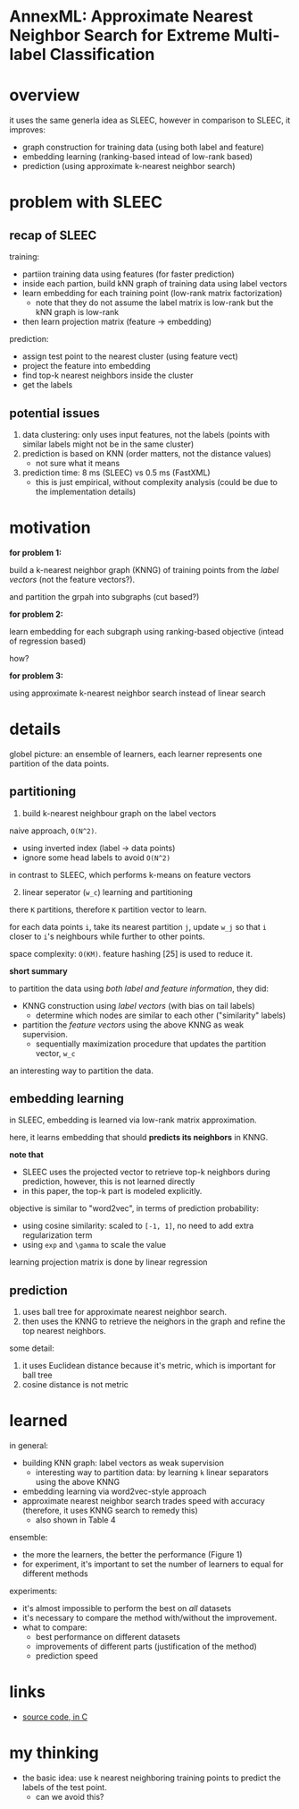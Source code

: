 # AnnexML: Approximate Nearest Neighbor Search for Extreme Multi-label Classification

# overview

it uses the same generla idea as SLEEC, however in comparison to SLEEC, it improves:

- graph construction for training data (using both label and feature)
- embedding learning (ranking-based intead of low-rank based)
- prediction (using approximate k-nearest neighbor search)

# problem with SLEEC

## recap of SLEEC

training:

- partiion training data using features (for faster prediction)
- inside each partion, build kNN graph of training data using label vectors
- learn embedding for each training point (low-rank matrix factorization)
  - note that they do not assume the label matrix is low-rank but the kNN graph is low-rank
- then learn projection matrix (feature -> embedding)

prediction:

- assign test point to the nearest cluster (using feature vect)
- project the feature into embedding
- find top-k nearest neighbors inside the cluster
- get the labels

## potential issues

1. data clustering: only uses input features, not the labels (points with similar labels might not be in the same cluster)
2. prediction is based on KNN (order matters, not the distance values)
   - not sure what it means
3. prediction time: 8 ms (SLEEC) vs 0.5 ms (FastXML)
   - this is just empirical, without complexity analysis (could be due to the implementation details)

# motivation

**for problem 1:**

build a k-nearest neighbor graph (KNNG) of training points from the *label vectors* (not the feature vectors?).

and partition the grpah into subgraphs (cut based?)

**for problem 2:**

learn embedding for each subgraph using ranking-based objective (intead of regression based)

how?

**for problem 3:**

using approximate k-nearest neighbor search instead of linear search

# details

globel picture: an ensemble of learners, each learner represents one partition of the data points. 

## partitioning

1) build k-nearest neighbour graph on the label vectors

naive approach, `O(N^2)`. 

- using inverted index (label -> data points)
- ignore some head labels to avoid `O(N^2)`

in contrast to SLEEC, which performs k-means on feature vectors

2) linear seperator (`w_c`) learning and partitioning

there `K` partitions, therefore `K` partition vector to learn. 

for each data points `i`, take its nearest partition `j`, update `w_j` so that `i` closer to `i`'s neighbours while further to other points. 

space complexity: `O(KM)`. feature hashing [25] is used to reduce it.

**short summary**

to partition the data using *both label and feature information*, they did:

- KNNG construction using *label vectors* (with bias on tail labels)
  - determine which nodes are similar to each other ("similarity" labels)
- partition the *feature vectors* using the above KNNG as weak supervision. 
  - sequentially maximization procedure that updates the partition vector, `w_c`

an interesting way to partition the data. 

## embedding learning

in SLEEC, embedding is learned via low-rank matrix approximation. 

here, it learns embedding that should **predicts its neighbors** in KNNG. 

**note that**

- SLEEC uses the projected vector to retrieve top-k neighbors during prediction, however, this is not learned directly
- in this paper, the top-k part is modeled explicitly.

objective is similar to "word2vec", in terms of prediction probability:

- using cosine similarity: scaled to `[-1, 1]`, no need to add extra regularization term
- using `exp` and `\gamma` to scale the value

learning projection matrix is done by linear regression

## prediction

1. uses ball tree for approximate nearest neighbor search. 
2. then uses the KNNG to retrieve the neighors in the graph and refine the top nearest neighbors. 

some detail:

1. it uses Euclidean distance because it's metric, which is important for ball tree
2. cosine distance is not metric 

# learned

in general:

- building KNN graph: label vectors as weak supervision
  - interesting way to partition data: by learning `k` linear separators using the above KNNG
- embedding learning via word2vec-style approach
- approximate nearest neighbor search trades speed with accuracy (therefore, it uses KNNG search to remedy this)
  - also shown in Table 4

ensemble:

- the more the learners, the better the performance (Figure 1)
- for experiment, it's important to set the number of learners to equal for different methods

experiments:

- it's almost impossible to perform the best on *all* datasets
- it's necessary to compare the method with/without the improvement. 
- what to compare:
  - best performance on different datasets
  - improvements of different parts (justification of the method)
  - prediction speed


# links

- [source code, in C](https://github.com/yahoojapan/AnnexML)


# my thinking

- the basic idea: use k nearest neighboring training points to predict the labels of the test point.
  - can we avoid this?


